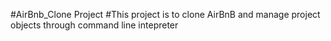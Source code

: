 #AirBnb_Clone Project
#This project is to clone AirBnB and manage project objects through command line intepreter
